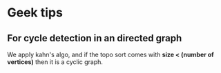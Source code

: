 # Geek tips
## For cycle detection in an directed graph 
We apply kahn's algo, and if the topo sort comes with **size < (number of vertices)** then it is a cyclic graph.
